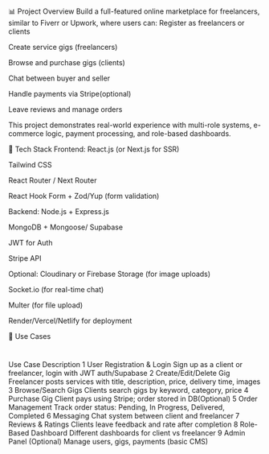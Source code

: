 📊 Project Overview
Build a full-featured online marketplace for freelancers, similar to Fiverr or Upwork, where users can:
Register as freelancers or clients


Create service gigs (freelancers)


Browse and purchase gigs (clients)


Chat between buyer and seller


Handle payments via Stripe(optional)


Leave reviews and manage orders


This project demonstrates real-world experience with multi-role systems, e-commerce logic, payment processing, and role-based dashboards.

🚀 Tech Stack
Frontend:
React.js (or Next.js for SSR)


Tailwind CSS


React Router / Next Router


React Hook Form + Zod/Yup (form validation)


Backend:
Node.js + Express.js


MongoDB + Mongoose/ Supabase


JWT for Auth


Stripe API


Optional:
Cloudinary or Firebase Storage (for image uploads)


Socket.io (for real-time chat)


Multer (for file upload)


Render/Vercel/Netlify for deployment



👜 Use Cases
#
Use Case
Description
1
User Registration & Login
Sign up as a client or freelancer, login with JWT auth/Supabase
2
Create/Edit/Delete Gig
Freelancer posts services with title, description, price, delivery time, images
3
Browse/Search Gigs
Clients search gigs by keyword, category, price
4
Purchase Gig
Client pays using Stripe; order stored in DB(Optional)
5
Order Management
Track order status: Pending, In Progress, Delivered, Completed
6
Messaging
Chat system between client and freelancer
7
Reviews & Ratings
Clients leave feedback and rate after completion
8
Role-Based Dashboard
Different dashboards for client vs freelancer
9
Admin Panel (Optional)
Manage users, gigs, payments (basic CMS)

